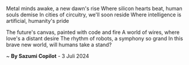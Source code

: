 Metal minds awake, a new dawn's rise
Where silicon hearts beat, human souls demise
In cities of circuitry, we'll soon reside
Where intelligence is artificial, humanity's pride

The future's canvas, painted with code and fire
A world of wires, where love's a distant desire
The rhythm of robots, a symphony so grand
In this brave new world, will humans take a stand?

~ <b>By Sazumi Copilot</b> - 3 Juli 2024